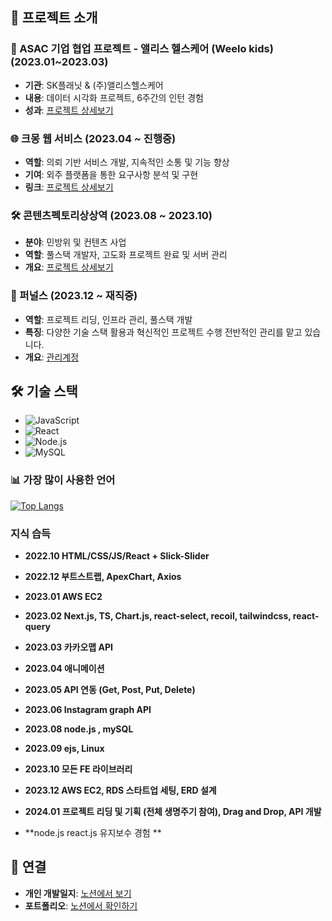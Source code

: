 ## 🌟 프로젝트 소개

### 🚀 ASAC 기업 협업 프로젝트 - 앨리스 헬스케어 (Weelo kids) (2023.01~2023.03)
- **기관**: SK플래닛 & (주)앨리스헬스케어
- **내용**: 데이터 시각화 프로젝트, 6주간의 인턴 경험
- **성과**: [프로젝트 상세보기](https://www.notion.so/089ff8c90e6a4549b75dc777eff7734d?p=fc5e2fb0f4cd403b90542f7e653040d2&pm=c)

### 🌐 크몽 웹 서비스 (2023.04 ~ 진행중)
- **역할**: 의뢰 기반 서비스 개발, 지속적인 소통 및 기능 향상
- **기여**: 외주 플랫폼을 통한 요구사항 분석 및 구현
- **링크**: [프로젝트 상세보기](https://www.notion.so/089ff8c90e6a4549b75dc777eff7734d?p=ba338c2d3f644a80b8a200ad1a3cad90&pm=c)

### 🛠 콘텐츠펙토리상상역 (2023.08 ~ 2023.10)
- **분야**: 민방위 및 컨텐츠 사업
- **역할**: 풀스택 개발자, 고도화 프로젝트 완료 및 서버 관리
- **개요**: [프로젝트 상세보기](https://www.notion.so/089ff8c90e6a4549b75dc777eff7734d?p=4ae2cfa5f0d141598925b632c6bd62f6&pm=c)

### 💼 퍼널스 (2023.12 ~ 재직중)
- **역할**: 프로젝트 리딩, 인프라 관리, 풀스택 개발
- **특징**: 다양한 기술 스택 활용과 혁신적인 프로젝트 수행
전반적인 관리를 맡고 있습니다.
- **개요**: [ 관리계정](https://github.com/funnels0703)

## 🛠 기술 스택
- ![JavaScript](https://img.shields.io/badge/javascript-F7DF1E?style=for-the-badge&logo=javascript&logoColor=black)
- ![React](https://img.shields.io/badge/react-61DAFB?style=for-the-badge&logo=react&logoColor=black)
- ![Node.js](https://img.shields.io/badge/node.js-339933?style=for-the-badge&logo=Node.js&logoColor=white)
- ![MySQL](https://img.shields.io/badge/mysql-4479A1?style=for-the-badge&logo=mysql&logoColor=white)

### 📊 가장 많이 사용한 언어
[![Top Langs](https://github-readme-stats.vercel.app/api/top-langs/?username=pabang0620)](https://github.com/pabang0620/github-readme-stats)

### 지식 습득

- **2022.10 HTML/CSS/JS/React + Slick-Slider**

- **2022.12 부트스트랩, ApexChart, Axios**

- **2023.01  AWS EC2**

- **2023.02 Next.js, TS, Chart.js, react-select, recoil, tailwindcss, react-query**

- **2023.03 카카오맵 API**

- **2023.04 애니메이션**

- **2023.05 API 연동 (Get, Post, Put, Delete)**

- **2023.06 Instagram graph API**

- **2023.08 node.js , mySQL**

- **2023.09 ejs, Linux**

- **2023.10 모든 FE 라이브러리**

- **2023.12 AWS EC2, RDS 스타트업 세팅, ERD 설계**

- **2024.01 프로젝트 리딩 및 기획 (전체 생명주기 참여), Drag and Drop, API 개발**

- **node.js react.js 유지보수 경험 **
## 🔗 연결
- **개인 개발일지**: [노션에서 보기](https://www.notion.so/dbdcc66c9db6405ab756d27c6f79e1fe)
- **포트폴리오**: [노션에서 확인하기](https://www.notion.so/089ff8c90e6a4549b75dc777eff7734d)
